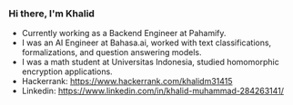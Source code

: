 ### Hi there, I'm Khalid

<!--
**khalidm31415/khalidm31415** is a ✨ _special_ ✨ repository because its `README.md` (this file) appears on your GitHub profile.

Here are some ideas to get you started:

- 🔭 I’m currently working on ...
- 🌱 I’m currently learning ...
- 👯 I’m looking to collaborate on ...
- 🤔 I’m looking for help with ...
- 💬 Ask me about ...
- 📫 How to reach me: ...
- 😄 Pronouns: ...
- ⚡ Fun fact: ...
-->
- Currently working as a Backend Engineer at Pahamify.
- I was an AI Engineer at Bahasa.ai, worked with text classifications, formalizations, and question answering models. 
- I was a math student at Universitas Indonesia, studied homomorphic encryption applications.
- Hackerrank: https://www.hackerrank.com/khalidm31415
- Linkedin: https://www.linkedin.com/in/khalid-muhammad-284263141/
